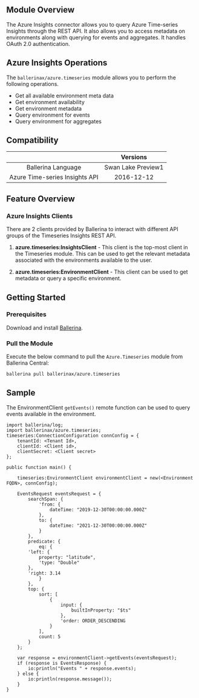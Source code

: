 ## Module Overview

The Azure Insights connector allows you to query Azure Time-series Insights through the REST API. It also allows you to access metadata on environments along with querying for events and aggregates. It handles OAuth 2.0 authentication.

## Azure Insights Operations

The `ballerinax/azure.timeseries` module allows you to perform the following operations.

- Get all available environment meta data
- Get environment availability
- Get environment metadata
- Query environment for events
- Query environment for aggregates

## Compatibility

|                                |       Versions              |
|:------------------------------:|:---------------------------:|
| Ballerina Language             | Swan Lake Preview1          |
| Azure Time-series Insights API | 2016-12-12                  |

## Feature Overview

### Azure Insights Clients

There are 2 clients provided by Ballerina to interact with different API groups of the Timeseries Insights REST API.

1. **azure.timeseries:InsightsClient** - This client is the top-most client in the Timeseries module.
This can be used to get the relevant metadata associated with the environments available to the user.

2. **azure.timeseries:EnvironmentClient** - This client can be used to get metadata or query a specific environment.

## Getting Started

### Prerequisites

Download and install [Ballerina](https://ballerina.io/downloads/).

### Pull the Module

Execute the below command to pull the `Azure.Timeseries` module from Ballerina Central:

```bash
ballerina pull ballerinax/azure.timeseries
```

## Sample

The EnvironmentClient `getEvents()` remote function can be used to query events available in the environment.

```ballerina
import ballerina/log;
import ballerinax/azure.timeseries;
timeseries:ConnectionConfiguration connConfig = {
    tenantId: <Tenant Id>,
    clientId: <Client id>,
    clientSecret: <Client secret>
};

public function main() {

    timeseries:EnvironmentClient environmentClient = new(<Environment FQDN>, connConfig);

    EventsRequest eventsRequest = {
        searchSpan: {
            'from: {
                dateTime: "2019-12-30T00:00:00.000Z"
            },
            to: {
                dateTime: "2021-12-30T00:00:00.000Z"
            }
        },
        predicate: {
            eq: {
        'left: {
            property: "latitude",
            'type: "Double"
        },
        'right: 3.14
            }
        },
        top: {
            sort: [
                {
                    input: {
                        builtInProperty: "$ts"
                    },
                    'order: ORDER_DESCENDING
                }
            ],
            count: 5
        }
    };

    var response = environmentClient->getEvents(eventsRequest);
    if (response is EventsResponse) {
        io:println("Events " + response.events);
    } else {
        io:println(response.message());
    }
}
```
